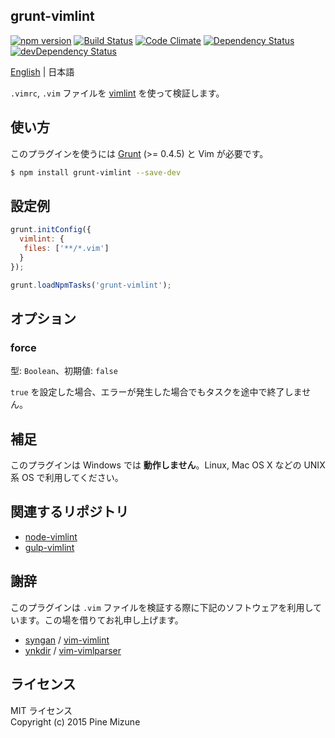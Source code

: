 grunt-vimlint
-------------

[![npm version](https://badge.fury.io/js/grunt-vimlint.svg)](http://badge.fury.io/js/grunt-vimlint)
[![Build Status](https://travis-ci.org/pine/grunt-vimlint.svg?branch=master)](https://travis-ci.org/pine/grunt-vimlint)
[![Code Climate](https://codeclimate.com/github/pine/grunt-vimlint/badges/gpa.svg)](https://codeclimate.com/github/pine/grunt-vimlint)
[![Dependency Status](https://david-dm.org/pine/grunt-vimlint.svg)](https://david-dm.org/pine/grunt-vimlint)
[![devDependency Status](https://david-dm.org/pine/grunt-vimlint/dev-status.svg)](https://david-dm.org/pine/grunt-vimlint#info=devDependencies)

[English](README.md) | 日本語

`.vimrc`, `.vim` ファイルを [vimlint](https://github.com/syngan/vim-vimlint) を使って検証します。

## 使い方

このプラグインを使うには [Grunt](http://gruntjs.com) (>= 0.4.5) と Vim が必要です。

```sh
$ npm install grunt-vimlint --save-dev
```

## 設定例

```js
grunt.initConfig({
  vimlint: {
   files: ['**/*.vim']
  }
});

grunt.loadNpmTasks('grunt-vimlint');
```

## オプション
### force

型: `Boolean`、初期値: `false`

`true` を設定した場合、エラーが発生した場合でもタスクを途中で終了しません。

## 補足
このプラグインは Windows では **動作しません**。Linux, Mac OS X などの UNIX 系 OS で利用してください。

## 関連するリポジトリ

 -  [node-vimlint](https://github.com/pine/node-vimlint)
 -  [gulp-vimlint](https://github.com/pine/gulp-vimlint)

## 謝辞
このプラグインは `.vim` ファイルを検証する際に下記のソフトウェアを利用しています。この場を借りてお礼申し上げます。

 - [syngan](https://github.com/syngan) / [vim-vimlint](https://github.com/syngan/vim-vimlint)
 - [ynkdir](https://github.com/ynkdir) / [vim-vimlparser](https://github.com/ynkdir/vim-vimlparser)

## ライセンス
MIT ライセンス<br />
Copyright (c) 2015 Pine Mizune